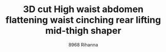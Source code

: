 ---
layout: product
title: 3D cut High waist abdomen flattening waist cinching rear lifting mid-thigh shaper
subtitle: 8968 Rihanna
price: '38.00'
feature_image: 
  - /shaping-lingerie/8968-front.jpg
  - /shaping-lingerie/8968-back.jpg
categories: 
  - Tummy & Waist
  - Rear & Hips
  - Thighs & Legs
  - Shorts & Leggings
---